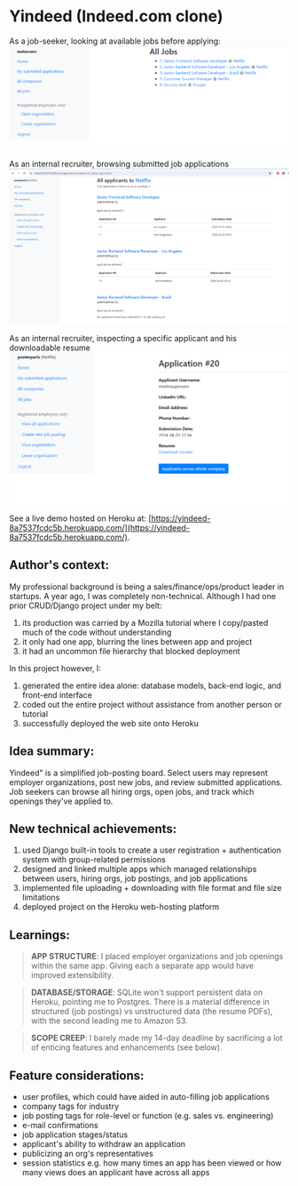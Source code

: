 # Yindeed (Indeed.com clone)

As a job-seeker, looking at available jobs before applying:
![img.png](img.png)


As an internal recruiter, browsing submitted job applications
![img_1.png](img_1.png)


As an internal recruiter, inspecting a specific applicant and his downloadable resume
![img_2.png](img_2.png)


See a live demo hosted on Heroku at:
[https://yindeed-8a7537fcdc5b.herokuapp.com/](https://yindeed-8a7537fcdc5b.herokuapp.com/).


## Author's context:
    
My professional background is being a sales/finance/ops/product leader in startups. A year ago, I was completely non-technical. Although I had one prior CRUD/Django project under my belt:
1. its production was carried by a Mozilla tutorial where I copy/pasted much of the code without understanding
2. it only had one app, blurring the lines between app and project
3. it had an uncommon file hierarchy that blocked deployment 

In this project however, I:
1. generated the entire idea alone: database models, back-end logic, and front-end interface
2. coded out the entire project without assistance from another person or tutorial
3. successfully deployed the web site onto Heroku
 

## Idea summary:
Yindeed" is a simplified job-posting board. Select users may represent employer organizations, post new jobs, and review submitted applications. Job seekers can browse all hiring orgs, open jobs, and track which openings they've applied to.

## New technical achievements:
1. used Django built-in tools to create a user registration + authentication system with group-related permissions
2. designed and linked multiple apps which managed relationships between users, hiring orgs, job postings, and job applications
3. implemented file uploading + downloading with file format and file size limitations
4. deployed project on the Heroku web-hosting platform

## Learnings:
>**APP STRUCTURE**: I placed employer organizations and job openings within the same app. Giving each a separate app would have improved extensibility.

>**DATABASE/STORAGE**: SQLite won't support persistent data on Heroku, pointing me to Postgres. There is a material difference in structured (job postings) vs unstructured data (the resume PDFs), with the second leading me to Amazon S3.

>**SCOPE CREEP**: I barely made my 14-day deadline by sacrificing a lot of enticing features and enhancements (see below). 


## Feature considerations:
   * user profiles, which could have aided in auto-filling job applications
   * company tags for industry
   * job posting tags for role-level or function (e.g. sales vs. engineering)
   * e-mail confirmations
   * job application stages/status
   * applicant's ability to withdraw an application
   * publicizing an org's representatives
   * session statistics e.g. how many times an app has been viewed or how many views does an applicant have across all apps
